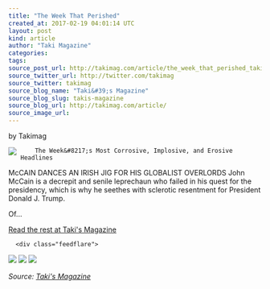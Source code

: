 ```yaml
---
title: "The Week That Perished"
created_at: 2017-02-19 04:01:14 UTC
layout: post
kind: article
author: "Taki Magazine"
categories: 
tags: 
source_post_url: http://takimag.com/article/the_week_that_perished_takimag_february_19_2017
source_twitter_url: http://twitter.com/takimag
source_twitter: takimag
source_blog_name: "Taki&#39;s Magazine"
source_blog_slug: takis-magazine
source_blog_url: http://takimag.com/article/
source_image_url: 
---
```

by Takimag<br />
	  

<img src="http://takimag.com/images/uploads/McCain_Wikimedia.png" style="float:left;margin-right:8px;"/>
	






	
		The Week&#8217;s Most Corrosive, Implosive, and Erosive Headlines


McCAIN DANCES AN IRISH JIG FOR HIS GLOBALIST OVERLORDS
John McCain is a decrepit and senile leprechaun who failed in his quest for the presidency, which is why he seethes with sclerotic resentment for President Donald J. Trump.

Of...
	<p><a href="http://takimag.com/article/the_week_that_perished_takimag_february_19_2017">Read the rest at Taki's Magazine</a></p>
						
	  
	  
	  
	  <div class="feedflare">
<a href="http://feeds.feedburner.com/~ff/takimag?a=EGClH_OIRlI:md9VIIeuPkQ:yIl2AUoC8zA"><img src="http://feeds.feedburner.com/~ff/takimag?d=yIl2AUoC8zA" border="0"></img></a> <a href="http://feeds.feedburner.com/~ff/takimag?a=EGClH_OIRlI:md9VIIeuPkQ:qj6IDK7rITs"><img src="http://feeds.feedburner.com/~ff/takimag?d=qj6IDK7rITs" border="0"></img></a> <a href="http://feeds.feedburner.com/~ff/takimag?a=EGClH_OIRlI:md9VIIeuPkQ:gIN9vFwOqvQ"><img src="http://feeds.feedburner.com/~ff/takimag?i=EGClH_OIRlI:md9VIIeuPkQ:gIN9vFwOqvQ" border="0"></img></a>
</div><img src="http://feeds.feedburner.com/~r/takimag/~4/EGClH_OIRlI" height="1" width="1" alt=""/><div class="">
    <i>Source: <a href="http://takimag.com/article/">Taki&#39;s Magazine</a></i>
</div>
